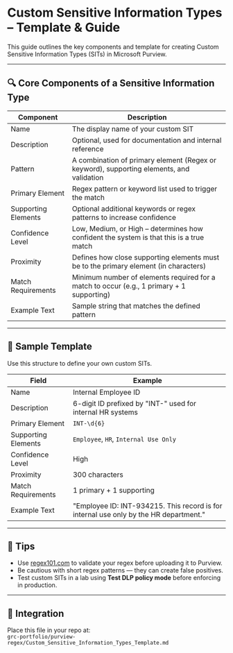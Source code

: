 # Custom Sensitive Information Types – Template & Guide

This guide outlines the key components and template for creating Custom Sensitive Information Types (SITs) in Microsoft Purview.

---

## 🔍 Core Components of a Sensitive Information Type

| Component            | Description                                                                                 |
|----------------------|---------------------------------------------------------------------------------------------|
| Name                 | The display name of your custom SIT                                                         |
| Description          | Optional, used for documentation and internal reference                                     |
| Pattern              | A combination of primary element (Regex or keyword), supporting elements, and validation    |
| Primary Element      | Regex pattern or keyword list used to trigger the match                                     |
| Supporting Elements  | Optional additional keywords or regex patterns to increase confidence                       |
| Confidence Level     | Low, Medium, or High – determines how confident the system is that this is a true match     |
| Proximity            | Defines how close supporting elements must be to the primary element (in characters)        |
| Match Requirements   | Minimum number of elements required for a match to occur (e.g., 1 primary + 1 supporting)   |
| Example Text         | Sample string that matches the defined pattern                                              |

---

## 📌 Sample Template

Use this structure to define your own custom SITs.

| Field               | Example                                                                                       |
|--------------------|-----------------------------------------------------------------------------------------------|
| Name               | Internal Employee ID                                                                          |
| Description        | 6-digit ID prefixed by "INT-" used for internal HR systems                                    |
| Primary Element    | `INT-\d{6}`                                                                                   |
| Supporting Elements| `Employee`, `HR`, `Internal Use Only`                                                         |
| Confidence Level   | High                                                                                           |
| Proximity          | 300 characters                                                                                 |
| Match Requirements | 1 primary + 1 supporting                                                                       |
| Example Text       | "Employee ID: INT-934215. This record is for internal use only by the HR department."         |

---

## 🧠 Tips

- Use [regex101.com](https://regex101.com) to validate your regex before uploading it to Purview.
- Be cautious with short regex patterns — they can create false positives.
- Test custom SITs in a lab using **Test DLP policy mode** before enforcing in production.

---

## 📂 Integration

Place this file in your repo at:  
`grc-portfolio/purview-regex/Custom_Sensitive_Information_Types_Template.md`
